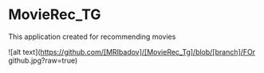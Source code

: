 # MovieRec_TG
This application created for recommending movies 

![alt text](https://github.com/[MRIbadov]/[MovieRec_Tg]/blob/[branch]/FOr github.jpg?raw=true)

